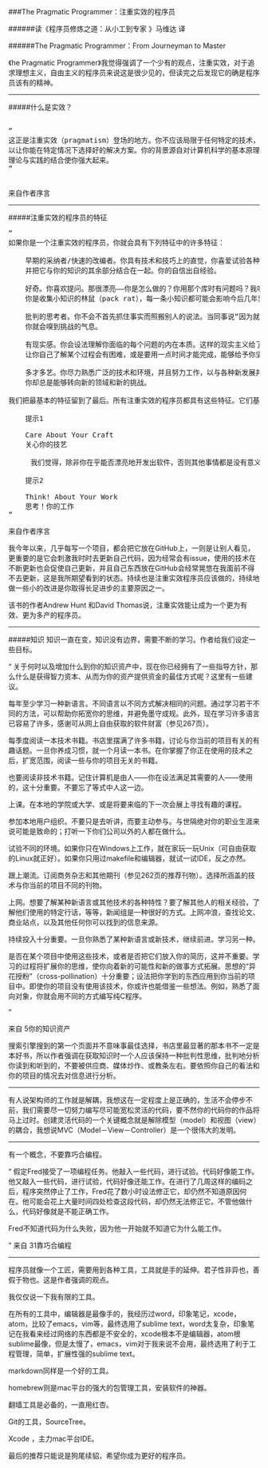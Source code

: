 ###The Pragmatic Programmer：注重实效的程序员

######读《程序员修炼之道：从小工到专家 》马维达 译

######The Pragmatic Programmer：From Journeyman to Master


《he Pragmatic Programmer》我觉得强调了一个少有的观点，注重实效，对于追求理想主义，自由主义的程序员来说这是很少见的，但读完之后发现它的确是程序员该有的精神。

-------------

#####什么是实效？
<pre>

“
这正是注重实效（pragmatism）登场的地方。你不应该局限于任何特定的技术，而是应该拥有足够广博的背景和经验基础，
以让你能在特定情况下选择好的解决方案。你的背景源自对计算机科学的基本原理的理解，而你的经验来自广泛的实际项目。
理论与实践的结合使你强大起来。
”

</pre>


来自作者序言

-------------

#####注重实效的程序员的特征



<pre>
“
如果你是一个注重实效的程序员，你就会具有下列特征中的许多特征：

	早期的采纳者/快速的改编者。你具有技术和技巧上的直觉，你喜爱试验各种事物。给你一样新东西，你很快就能把握它，
	并把它与你的知识的其余部分结合在一起。你的自信出自经验。

	好奇。你喜欢提问。那很漂亮——你是怎么做的？你用那个库时有问题吗？我听说的这个BeOS是什么？符号链接是怎样实现的？
	你是收集小知识的林鼠（pack rat），每一条小知识都可能会影响今后几年里的某项决策。

	批判的思考者。你不会不首先抓住事实而照搬别人的说法。当同事说“因为就该那么做”或者供应商允诺为你的全部问题提供解决方案时，
	你就会嗅到挑战的气息。

	有现实感。你会设法理解你面临的每个问题的内在本质。这样的现实主义给了你良好的感知能力：事情有多困难，需要多长时间？
	让你自己了解某个过程会有困难，或是要用一点时间才能完成，能够给予你坚持不懈的毅力。

	多才多艺。你尽力熟悉广泛的技术和环境，并且努力工作，以与各种新发展并肩前行。尽管你现在的工作也许只要求你成为某方面的专才，
	你却总是能够转向新的领域和新的挑战。

我们把最基本的特征留到了最后。所有注重实效的程序员都具有这些特征。它们基本得足以用提示的方式来陈述：
 
	提示1
 
	Care About Your Craft
	关心你的技艺

　　  我们觉得，除非你在乎能否漂亮地开发出软件，否则其他事情都是没有意义的。

	提示2
 
	Think! About Your Work
	思考！你的工作
”
</pre>
来自作者序言


我今年以来，几乎每写一个项目，都会把它放在GitHub上，一则是让别人看见，更重要的是它会刺激我时时去更新自己代码，因为经常会有issue，使用的技术在不断更新也会促使自己更新，并且自己东西放在GitHub会经常晃悠在我面前不得不去更新，这是我所期望看到的状态。持续也是注重实效程序员应该做的，持续地做一些小的改进是你取得长足进步的主要原因之一。

该书的作者Andrew Hunt 和David Thomas说，注重实效能让成为一个更为有效、更为多产的程序员。


-------------

#####知识
知识一直在变，知识没有边界，需要不断的学习。作者给我们设定一些目标。

“
关于何时以及增加什么到你的知识资产中，现在你已经拥有了一些指导方针，那么什么是获得智力资本、从而为你的资产提供资金的最佳方式呢？这里有一些建议。
 
每年至少学习一种新语言。不同语言以不同方式解决相同的问题。通过学习若干不同的方法，可以帮助你拓宽你的思维，并避免墨守成规。此外，现在学习许多语言已容易了许多，感谢可从网上自由获取的软件财富（参见267页）。
       
每季度阅读一本技术书籍。书店里摆满了许多书籍，讨论与你当前的项目有关的有趣话题。一旦你养成习惯，就一个月读一本书。在你掌握了你正在使用的技术之后，扩宽范围，阅读一些与你的项目无关的书籍。
       
也要阅读非技术书籍。记住计算机是由人——你在设法满足其需要的人——使用的，这十分重要。不要忘了等式中人这一边。
       
上课。在本地的学院或大学、或是将要来临的下一次会展上寻找有趣的课程。
       
参加本地用户组织。不要只是去听讲，而要主动参与。与世隔绝对你的职业生涯来说可能是致命的；打听一下你们公司以外的人都在做什么。
       
试验不同的环境。如果你只在Windows上工作，就在家玩一玩Unix（可自由获取的Linux就正好）。如果你只用过makefile和编辑器，就试一试IDE，反之亦然。
       
跟上潮流。订阅商务杂志和其他期刊（参见262页的推荐刊物）。选择所涵盖的技术与你当前的项目不同的刊物。
       
上网。想要了解某种新语言或其他技术的各种特性？要了解其他人的相关经验，了解他们使用的特定行话，等等，新闻组是一种很好的方式。上网冲浪，查找论文、商业站点，以及其他任何你可以找到的信息来源。
 
持续投入十分重要。一旦你熟悉了某种新语言或新技术，继续前进。学习另一种。
    
是否在某个项目中使用这些技术，或者是否把它们放入你的简历，这并不重要。学习的过程将扩展你的思维，使你向着新的可能性和新的做事方式拓展。思想的“异花授粉”（cross-pollination）十分重要；设法把你学到的东西应用到你当前的项目中。即使你的项目没有使用该技术，你或许也能借鉴一些想法。例如，熟悉了面向对象，你就会用不同的方式编写纯C程序。

”

来自 5你的知识资产

搜索引擎搜到的第一个页面并不意味事最佳选择，书店里最显著的那本书不一定是本好书，所以作者强调在获取知识时一个人应该保持一种批判性思维，批判地分析你读到和听到的，不要被供应商、媒体炒作、或教条左右。要依照你自己的看法和你的项目的情况去对信息进行分析。

--------


有人说架构师的工作就是解耦，我想这在一定程度上是正确的，生活不会停步不前，我们需要尽一切努力编写尽可能宽松灵活的代码，要不然你的代码你的作品将马上过时。创建灵活代码的一个关键概念就是解除模型（model）和视图（view）的耦合，我想说MVC（Model－View－Controller）是一个很伟大的发明。

-------------

有一个概念，不要靠巧合编程。

“
假定Fred接受了一项编程任务。他敲入一些代码，进行试验。代码好像能工作。他又敲入一些代码，进行试验，代码好像还能工作。在进行了几周这样的编码之后，程序突然停止了工作，Fred花了数小时设法修正它，却仍然不知道原因何在。他可能会花上大量时间四处检查这段代码，却仍然无法修正它。不管他做什么，代码好像就是不能正确工作。

Fred不知道代码为什么失败，因为他一开始就不知道它为什么能工作。

”
来自 31靠巧合编程

-------------

程序员就像一个工匠，需要用到各种工具，工具就是手的延伸。君子性非异也，善假于物也。这是作者强调的观点。

我仅仅说一下我有限的工具。

在所有的工具中，编辑器是最像手的，我经历过word，印象笔记，xcode，atom，比较了emacs，vim等，最终选用了sublime text，word太复杂，印象笔记在我看来经过网络的东西都是不安全的，xcode根本不是编辑器，atom根sublime最像，但是太慢了，emacs，vim对于我来说不会用，最终选用了利于工程管理，简单，扩展性强的sublime text。

markdown同样是一个好的工具。

homebrew则是mac平台的强大的包管理工具，安装软件的神器。

翻墙工具是必备的，一直用红杏。

Git的工具，SourceTree。

Xcode ，主力mac平台IDE。


最后的推荐只能说是狗尾续貂，希望你成为更好的程序员。






